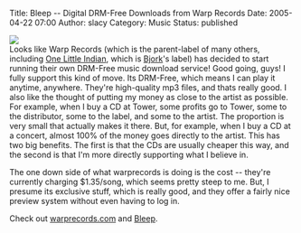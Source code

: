 Title: Bleep -- Digital DRM-Free Downloads from Warp Records
Date: 2005-04-22 07:00
Author: slacy
Category: Music
Status: published

![](http://slacy.com/blog/images/bleep.png)  
Looks like Warp Records (which is the parent-label of many others,
including [One Little Indian](http://indian.co.uk/), which is
[Bjork](http://bjork.com/)'s label) has decided to start running their
own DRM-Free music download service! Good going, guys! I fully support
this kind of move. Its DRM-Free, which means I can play it anytime,
anywhere. They're high-quality mp3 files, and thats really good. I also
like the thought of putting my money as close to the artist as possible.
For example, when I buy a CD at Tower, some profits go to Tower, some to
the distributor, some to the label, and some to the artist. The
proportion is very small that actually makes it there. But, for example,
when I buy a CD at a concert, almost 100% of the money goes directly to
the artist. This has two big benefits. The first is that the CDs are
usually cheaper this way, and the second is that I'm more directly
supporting what I believe in.

The one down side of what warprecords is doing is the cost -- they're
currently charging \$1.35/song, which seems pretty steep to me. But, I
presume its exclusive stuff, which is really good, and they offer a
fairly nice preview system without even having to log in.

Check out [warprecords.com](http://warprecords.com/) and
[Bleep](http://warprecords.com/bleep).  
  

